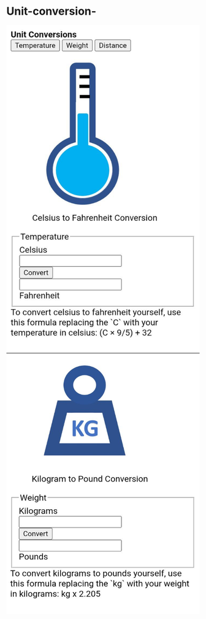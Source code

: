 # Unit-conversion-
![image alt](https://github.com/Charmaine-byte/Unit-conversion-/blob/1c4c42f52bbf9f0bcd5bbbc7c4f1226243ec4cdb/Screenshot_20250705-171448~2.jpg)
![image alt](https://github.com/Charmaine-byte/Unit-conversion-/blob/cfa540a94c32231c00c09cc8431a90a45f987336/Screenshot_20250705-171501.jpg)
